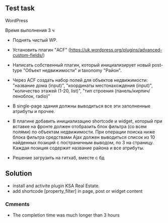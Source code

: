 

## Test task 

WordPress

Время выполнения 3 ч


- Поднять чистый WP.

- Установить плагин "ACF" (https://uk.wordpress.org/plugins/advanced-custom-fields/)

- Написать собственный плагин, который инициализирует новый post-type "Объект недвижимости" и taxonomy "Район".

- Через ACF создать набор полей для объектов недвижимости: "название дома (input)", "координаты местонахождения (input)", "количество этажей (1-20, list)", "тип строения (панель/кирпич/пеноблок, radio)"

- В single-page здания должны выводиться все эти заполненные атрибуты и прочее.

- В плагине добавить инициализацию shortcode и widget, который при вставке на фронте должен отобразить блок фильтра (со всем полями) по объектам недвижимости. При операции поиска ниже блока фильтра средствами Ajax должен выводиться список из 10 найденных позиций с постраничным выводом, по 3 на страницу. Каждая позиция содержит название района и все атрибуты.

- Решение загрузить на гитхаб, вместе с бд


## Solution

- install and activite plugin KSA Real Estate.
- add shortcode [property_filter] in page, post or widget content 

### Cmments

- The completion time was much longer than 3 hours